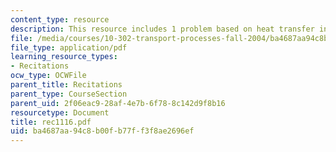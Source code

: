 ```yaml
---
content_type: resource
description: This resource includes 1 problem based on heat transfer in furnace burners.
file: /media/courses/10-302-transport-processes-fall-2004/ba4687aa94c8b00fb77ff3f8ae2696ef_rec1116.pdf
file_type: application/pdf
learning_resource_types:
- Recitations
ocw_type: OCWFile
parent_title: Recitations
parent_type: CourseSection
parent_uid: 2f06eac9-28af-4e7b-6f78-8c142d9f8b16
resourcetype: Document
title: rec1116.pdf
uid: ba4687aa-94c8-b00f-b77f-f3f8ae2696ef
---
```

